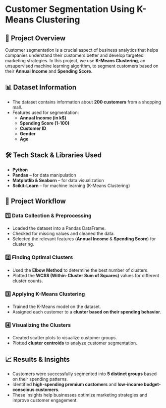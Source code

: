 
# **Customer Segmentation Using K-Means Clustering**

## **📌 Project Overview**
Customer segmentation is a crucial aspect of business analytics that helps companies understand their customers better and develop targeted marketing strategies. In this project, we use **K-Means Clustering**, an unsupervised machine learning algorithm, to segment customers based on their **Annual Income** and **Spending Score**.

## **📊 Dataset Information**
- The dataset contains information about **200 customers** from a shopping mall.
- Features used for segmentation:
  - **Annual Income (in k$)**
  - **Spending Score (1-100)**
  - **Customer ID**
  - **Gender**
  - **Age**

## **🛠️ Tech Stack & Libraries Used**
- **Python**
- **Pandas** – for data manipulation
- **Matplotlib & Seaborn** – for data visualization
- **Scikit-Learn** – for machine learning (K-Means Clustering)

## **📌 Project Workflow**

### 1️⃣ **Data Collection & Preprocessing**
- Loaded the dataset into a Pandas DataFrame.
- Checked for missing values and cleaned the data.
- Selected the relevant features (**Annual Income** & **Spending Score**) for clustering.

### 2️⃣ **Finding Optimal Clusters**
- Used the **Elbow Method** to determine the best number of clusters.
- Plotted the **WCSS (Within-Cluster Sum of Squares)** values for different cluster counts.

### 3️⃣ **Applying K-Means Clustering**
- Trained the K-Means model on the dataset.
- Assigned each customer to a **cluster based on their spending behavior**.

### 4️⃣ **Visualizing the Clusters**
- Created scatter plots to visualize customer groups.
- Plotted **cluster centroids** to analyze customer segmentation.

## **📈 Results & Insights**
- Customers were successfully segmented into **5 distinct groups** based on their spending patterns.
- Identified **high-spending premium customers** and **low-income budget-conscious customers**.
- These insights help businesses optimize marketing strategies and improve customer engagement.


